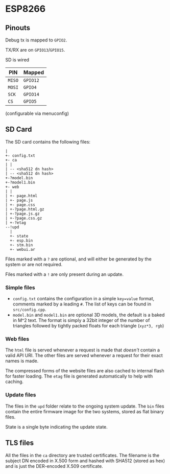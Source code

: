 # ESP8266

## Pinouts

Debug tx is mapped to `GPIO2`.

TX/RX are on `GPIO13`/`GPIO15`.

SD is wired

| PIN | Mapped |
| --- | ------ |
| `MISO` | `GPIO12` |
| `MOSI` | `GPIO4` |
| `SCK` | `GPIO14` |
| `CS`  | `GPIO5` |

(configurable via menuconfig)

## SD Card

The SD card contains the following files:

```
|
+- config.txt
+- ca
| |
| -- <sha512 dn hash>
| -- <sha512 dn hash>
+-?model.bin
+-?model1.bin
+- web
| |
| +- page.html
| +- page.js
| +- page.css
| +-?page.html.gz
| +-?page.js.gz
| +-?page.css.gz
| +-?etag
--!upd
  |
  +- state
  +- esp.bin
  +- stm.bin
  +- webui.ar
```

Files marked with a `?` are optional, and will either be generated by the system or are not required.

Files marked with a `!` are only present during an update.

### Simple files

- `config.txt` contains the configuration in a simple `key=value` format, comments marked by a leading `#`. The list of keys can be found in `src/config.cpp`.
- `model.bin` and `model1.bin` are optional 3D models, the default is a baked in M^2 text. The format is simply a 32bit integer of the number of triangles followed by tightly packed floats for each triangle (`xyz*3, rgb`)

### Web files

The `html` file is served whenever a request is made that _doesn't_ contain a valid API URI.
The other files are served whenever a request for their exact names is made.

The compressed forms of the website files are also cached to internal flash for faster loading.
The `etag` file is generated automatically to help with caching.

### Update files

The files in the `upd` folder relate to the ongoing system update.
The `bin` files contain the entire firmware image for the two systems, stored as flat binary files.

State is a single byte indicating the update state.

## TLS files

All the files in the `ca` directory are trusted certificates. The filename is the
subject DN encoded in X.500 form and hashed with SHA512 (stored as hex) and is just
the DER-encoded X.509 certificate.
